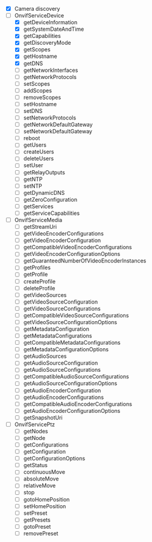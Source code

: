 - [X] Camera discovery
- [ ] OnvifServiceDevice
  - [X] getDeviceInformation
  - [X] getSystemDateAndTime
  - [X] getCapabilities
  - [X] getDiscoveryMode
  - [X] getScopes
  - [X] getHostname
  - [X] getDNS
  - [ ] getNetworkInterfaces
  - [ ] getNetworkProtocols
  - [ ] setScopes
  - [ ] addScopes
  - [ ] removeScopes
  - [ ] setHostname
  - [ ] setDNS
  - [ ] setNetworkProtocols
  - [ ] getNetworkDefaultGateway
  - [ ] setNetworkDefaultGateway
  - [ ] reboot
  - [ ] getUsers
  - [ ] createUsers
  - [ ] deleteUsers
  - [ ] setUser
  - [ ] getRelayOutputs
  - [ ] getNTP
  - [ ] setNTP
  - [ ] getDynamicDNS
  - [ ] getZeroConfiguration
  - [ ] getServices
  - [ ] getServiceCapabilities
- [ ] OnvifServiceMedia
  - [ ] getStreamUri
  - [ ] getVideoEncoderConfigurations
  - [ ] getVideoEncoderConfiguration
  - [ ] getCompatibleVideoEncoderConfigurations
  - [ ] getVideoEncoderConfigurationOptions
  - [ ] getGuaranteedNumberOfVideoEncoderInstances
  - [ ] getProfiles
  - [ ] getProfile
  - [ ] createProfile
  - [ ] deleteProfile
  - [ ] getVideoSources
  - [ ] getVideoSourceConfiguration
  - [ ] getVideoSourceConfigurations
  - [ ] getCompatibleVideoSourceConfigurations
  - [ ] getVideoSourceConfigurationOptions
  - [ ] getMetadataConfiguration
  - [ ] getMetadataConfigurations
  - [ ] getCompatibleMetadataConfigurations
  - [ ] getMetadataConfigurationOptions
  - [ ] getAudioSources
  - [ ] getAudioSourceConfiguration
  - [ ] getAudioSourceConfigurations
  - [ ] getCompatibleAudioSourceConfigurations
  - [ ] getAudioSourceConfigurationOptions
  - [ ] getAudioEncoderConfiguration
  - [ ] getAudioEncoderConfigurations
  - [ ] getCompatibleAudioEncoderConfigurations
  - [ ] getAudioEncoderConfigurationOptions
  - [ ] getSnapshotUri
- [ ] OnvifServicePtz
  - [ ] getNodes
  - [ ] getNode
  - [ ] getConfigurations
  - [ ] getConfiguration
  - [ ] getConfigurationOptions
  - [ ] getStatus
  - [ ] continuousMove
  - [ ] absoluteMove
  - [ ] relativeMove
  - [ ] stop
  - [ ] gotoHomePosition
  - [ ] setHomePosition
  - [ ] setPreset
  - [ ] getPresets
  - [ ] gotoPreset
  - [ ] removePreset